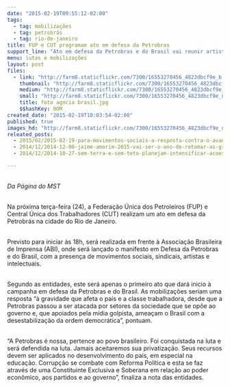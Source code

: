 ```yaml
---
date: "2015-02-19T09:55:12-02:00"
tags:
  - tag: mobilizações
  - tag: petrobrás
  - tag: rio-de-janeiro
title: FUP e CUT programam ato em defesa da Petrobras
support_line: "Ato em defesa da Petrobras e do Brasil vai reunir artistas e intelectuais na próxima terça-feira, no Rio de Janeiro."
menu: lutas e mobilizações
layout: post
files:
  - link: "http://farm8.staticflickr.com/7300/16553270456_4823dbcf9e_b.jpg"
    thumbnail: "http://farm8.staticflickr.com/7300/16553270456_4823dbcf9e_t.jpg"
    medium: "http://farm8.staticflickr.com/7300/16553270456_4823dbcf9e_z.jpg"
    small: "http://farm8.staticflickr.com/7300/16553270456_4823dbcf9e_n.jpg"
    title: foto agncia brasil.jpg
    $$hashKey: 0OM
created_date: "2015-02-19T10:03:54-02:00"
published: true
images_hd: "http://farm8.staticflickr.com/7300/16553270456_4823dbcf9e_n.jpg"
releated_posts:
  - 2015/02/2015-02-19-para-movimentos-sociais-a-resposta-contra-o-avanco-da-direita-e-ir-para-a-ofensiva.md
  - 2014/12/2014-12-08-jaime-amorim-2015-vai-ser-o-ano-de-retomar-as-grandes-mobilizacoes-pela-reforma-agraria.md
  - 2014/12/2014-10-27-sem-terra-e-sem-teto-planejam-intensificar-acoes-em-2015.md

---
```

<p><br />
<em>Da P&aacute;gina do MST</em></p>

<p><br />
Na pr&oacute;xima ter&ccedil;a-feira (24), a Federa&ccedil;&atilde;o &Uacute;nica dos Petroleiros (FUP) e Central &Uacute;nica dos Trabalhadores (CUT) realizam um ato em defesa da Petrobr&aacute;s na cidade do Rio de Janeiro.</p>

<p><br />
Previsto para iniciar &agrave;s 18h, ser&aacute; realizada em frente &agrave; Associa&ccedil;&atilde;o Brasileira de Imprensa (ABI), onde ser&aacute; lan&ccedil;ado o manifesto em Defesa da Petrobras e do Brasil, com a presen&ccedil;a de movimentos sociais, sindicais, artistas e intelectuais.</p>

<p><br />
Segundo as entidades, este ser&aacute; apenas o primeiro ato que dar&aacute; inicio &agrave; campanha em defesa da Petrobras e do Brasil. As mobiliza&ccedil;&otilde;es seriam uma resposta &ldquo;&agrave; gravidade que afeta o pa&iacute;s e a classe trabalhadora, desde que a Petrobras passou a ser atacada por setores da sociedade que se op&otilde;e ao governo e, que apoiados pela m&iacute;dia golpista, amea&ccedil;am o Brasil com a desestabiliza&ccedil;&atilde;o da ordem democr&aacute;tica&rdquo;, pontuam.</p>

<p><br />
&ldquo;A Petrobras &eacute; nossa, pertence ao povo brasileiro. Foi conquistada na luta e ser&aacute; defendida na luta. Jamais aceitaremos sua privatiza&ccedil;&atilde;o. Seus recursos devem ser aplicados no desenvolvimento do pa&iacute;s, em especial na educa&ccedil;&atilde;o. Corrup&ccedil;&atilde;o se combate com Reforma Pol&iacute;tica e esta se faz atrav&eacute;s de uma Constituinte Exclusiva e Soberana em rela&ccedil;&atilde;o ao poder econ&ocirc;mico, aos partidos e ao governo&rdquo;, finaliza a nota das entidades.</p>
